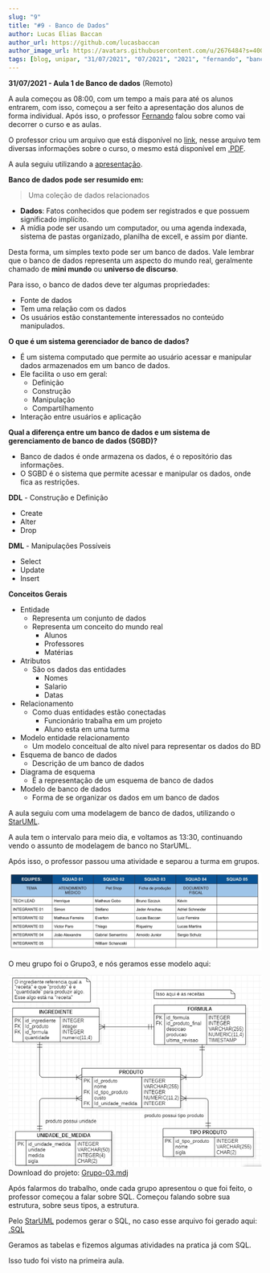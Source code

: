 ```yaml
---
slug: "9"
title: "#9 - Banco de Dados"
author: Lucas Elias Baccan
author_url: https://github.com/lucasbaccan
author_image_url: https://avatars.githubusercontent.com/u/2676484?s=400&v=4
tags: [blog, unipar, "31/07/2021", "07/2021", "2021", "fernando", "banco de dados", "remoto"]
---
```


**31/07/2021 - Aula 1 de Banco de dados** (Remoto)

A aula começou as 08:00, com um tempo a mais para até os alunos entrarem, com isso, começou a ser feito a apresentação dos alunos de forma individual. Após isso, o professor [Fernando](/professores/fernando) falou sobre como vai decorrer o curso e as aulas.

O professor criou um arquivo que está disponível no [link](https://bit.ly/pos_bd), nesse arquivo tem diversas informações sobre o curso, o mesmo está disponível em [.PDF](/docs/aula-9/Banco-de-dados.pdf).

A aula seguiu utilizando a [apresentação](/docs/aula-9/Banco-de-dados-slides.pdf).

**Banco de dados pode ser resumido em:**

> Uma coleção de dados relacionados

- **Dados**: Fatos conhecidos que podem ser registrados e que possuem significado implícito.
- A mídia pode ser usando um computador, ou uma agenda indexada, sistema de pastas organizado, planilha de excell, e assim por diante.

Desta forma, um simples texto pode ser um banco de dados. Vale lembrar que o banco de dados representa um aspecto do mundo real,
geralmente chamado de **mini mundo** ou **universo de discurso**.

Para isso, o banco de dados deve ter algumas propriedades:
- Fonte de dados
- Tem uma relação com os dados 
- Os usuários estão constantemente interessados no conteúdo manipulados.

**O que é um sistema gerenciador de banco de dados?**
- É um sistema computado que permite ao usuário acessar e manipular dados armazenados em um banco de dados.
- Ele facilita o uso em geral:
  - Definição
  - Construção
  - Manipulação
  - Compartilhamento
- Interação entre usuários e aplicação

**Qual a diferença entre um banco de dados e um sistema de gerenciamento de banco de dados (SGBD)?**
- Banco de dados é onde armazena os dados, é o repositório das informações.
- O SGBD é o sistema que permite acessar e manipular os dados, onde fica as restrições.

**DDL** - Construção e Definição
- Create
- Alter
- Drop

**DML** - Manipulações Possíveis
- Select
- Update
- Insert

**Conceitos Gerais**
- Entidade
  - Representa um conjunto de dados
  - Representa um conceito do mundo real
    - Alunos
    - Professores
    - Matérias
- Atributos
  - São os dados das entidades
    - Nomes
    - Salario
    - Datas
- Relacionamento
  - Como duas entidades estão conectadas
    - Funcionário trabalha em um projeto
    - Aluno esta em uma turma
- Modelo entidade relacionamento
  - Um modelo conceitual de alto nível para representar os dados do BD
- Esquema de banco de dados
  - Descrição de um banco de dados
- Diagrama de esquema
  - É a representação de um esquema de banco de dados
- Modelo de banco de dados
  - Forma de se organizar os dados em um banco de dados

A aula seguiu com uma modelagem de banco de dados, utilizando o [StarUML](https://staruml.io/).

A aula tem o intervalo para meio dia, e voltamos as 13:30, continuando vendo o assunto de modelagem de banco no StarUML.

Após isso, o professor passou uma atividade e separou a turma em grupos.

![Alunos](/docs/aula-9/Alunos.jpg)

O meu grupo foi o Grupo3, e nós geramos esse modelo aqui:

![Alunos](/docs/aula-9/Grupo-03.png)
Download do projeto: [Grupo-03.mdj](/docs/aula-9/Grupo-03.zip)

Após falarmos do trabalho, onde cada grupo apresentou o que foi feito, o professor começou a falar sobre SQL.
Começou falando sobre sua estrutura, sobre seus tipos, a estrutura.

Pelo [StarUML](https://staruml.io/) podemos gerar o SQL, no caso esse arquivo foi gerado aqui: [.SQL](/docs/aula-9/Grupo-03.sql)

Geramos as tabelas e fizemos algumas atividades na pratica já com SQL.

Isso tudo foi visto na primeira aula.